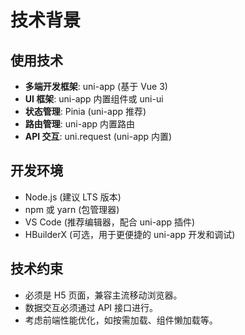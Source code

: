 # 技术背景

## 使用技术
- **多端开发框架**: uni-app (基于 Vue 3)
- **UI 框架**: uni-app 内置组件或 uni-ui
- **状态管理**: Pinia (uni-app 推荐)
- **路由管理**: uni-app 内置路由
- **API 交互**: uni.request (uni-app 内置)

## 开发环境
- Node.js (建议 LTS 版本)
- npm 或 yarn (包管理器)
- VS Code (推荐编辑器，配合 uni-app 插件)
- HBuilderX (可选，用于更便捷的 uni-app 开发和调试)

## 技术约束
- 必须是 H5 页面，兼容主流移动浏览器。
- 数据交互必须通过 API 接口进行。
- 考虑前端性能优化，如按需加载、组件懒加载等。

